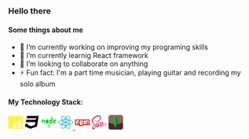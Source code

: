 ### Hello there 


#### Some things about me 
- 🔭 I’m currently working on improving my programing skills
- 🌱 I’m currently learnig React framework
- 👯 I’m looking to collaborate on anything
- ⚡ Fun fact: I'm a part time musician, playing guitar and recording my solo album 

#### My Technology Stack: 
<div style="">
  
  <img src='/svg/js-brands.svg' width='30px' height='30px'>
  <img src='/svg/css3-brands.svg' width='30px' height='30px'>
  <img src='/svg/node-brands.svg' width='30px' height='30px'>
  <a href="https://en.reactjs.org/">
    <img src='/svg/react-brands.svg' width='30px' height='30px'>
  </a>
  <img src='/svg/npm-brands.svg' width='30px' height='30px'>
  <img src='/svg/sass-brands.svg' width='30px' height='30px'>
  <img src='/svg/mongoDB-brands.svg' width='30px' height='30px'>
</div>
